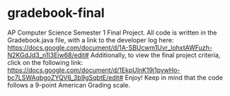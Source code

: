 # gradebook-final
AP Computer Science Semester 1 Final Project. 
All code is written in the Gradebook.java file, with a link to the developer log here: https://docs.google.com/document/d/1A-SBUcwm1Uvr_lohxtAWFuzh-N2KGdJd3_n1I3Ejw68/edit#
Additionally, to view the final project criteria, click on the following link: https://docs.google.com/document/d/1EkpUlnK19j1pywHo-bc7LSWAqbgoZYQV6_3b9gSqbtE/edit#
Enjoy! Keep in mind that the code follows a 9-point American Grading scale. 
